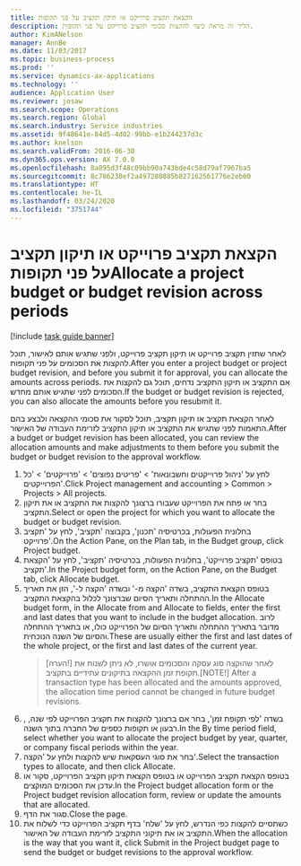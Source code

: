 ```yaml
---
title: הקצאת תקציב פרוייקט או תיקון תקציב על פני תקופות
description: הליך זה מראה כיצד להקצות סכומי תקציב פרוייקט על פני תקופות.
author: KimANelson
manager: AnnBe
ms.date: 11/03/2017
ms.topic: business-process
ms.prod: ''
ms.service: dynamics-ax-applications
ms.technology: ''
audience: Application User
ms.reviewer: josaw
ms.search.scope: Operations
ms.search.region: Global
ms.search.industry: Service industries
ms.assetid: 9f48641e-84d5-4d02-99bb-e1b244237d3c
ms.author: knelson
ms.search.validFrom: 2016-06-30
ms.dyn365.ops.version: AX 7.0.0
ms.openlocfilehash: 8a895d3f48c09bb90a743bde4c58d79af7967ba5
ms.sourcegitcommit: 8c786230ef2a497280885b827162561776e2eb00
ms.translationtype: HT
ms.contentlocale: he-IL
ms.lasthandoff: 03/24/2020
ms.locfileid: "3751744"
---
```

# <a name="allocate-a-project-budget-or-budget-revision-across-periods"></a><span data-ttu-id="d51b2-103">הקצאת תקציב פרוייקט או תיקון תקציב על פני תקופות</span><span class="sxs-lookup"><span data-stu-id="d51b2-103">Allocate a project budget or budget revision across periods</span></span>

[!include [task guide banner](../../includes/task-guide-banner.md)]

<span data-ttu-id="d51b2-104">לאחר שתזין תקציב פרוייקט או תיקון תקציב פרוייקט, ולפני שתגיש אותם לאישור, תוכל להקצות את הסכומים על פני תקופות.</span><span class="sxs-lookup"><span data-stu-id="d51b2-104">After you enter a project budget or project budget revision, and before you submit it for approval, you can allocate the amounts across periods.</span></span> <span data-ttu-id="d51b2-105">אם התקציב או תיקון התקציב נדחים, תוכל גם להקצות את הסכומים לפני שתגיש אותם מחדש.</span><span class="sxs-lookup"><span data-stu-id="d51b2-105">If the budget or budget revision is rejected, you can also allocate the amounts before you resubmit it.</span></span> 

<span data-ttu-id="d51b2-106">לאחר הקצאת תקציב או תיקון תקציב, תוכל לסקור את סכומי ההקצאה ולבצע בהם התאמות לפני שתגיש את התקציב או תיקון התקציב לזרימת העבודה של האישור.</span><span class="sxs-lookup"><span data-stu-id="d51b2-106">After a budget or budget revision has been allocated, you can review the allocation amounts and make adjustments to them before you submit the budget or budget revision to the approval workflow.</span></span> 

1. <span data-ttu-id="d51b2-107">לחץ על 'ניהול פרוייקטים וחשבונאות' > 'פריטים נפוצים' > 'פרוייקטים' > 'כל הפרוייקטים'.</span><span class="sxs-lookup"><span data-stu-id="d51b2-107">Click Project management and accounting > Common > Projects > All projects.</span></span> 
2. <span data-ttu-id="d51b2-108">בחר או פתח את הפרוייקט שעבורו ברצונך להקצות את התקציב או את תיקון התקציב.</span><span class="sxs-lookup"><span data-stu-id="d51b2-108">Select or open the project for which you want to allocate the budget or budget revision.</span></span> 
3. <span data-ttu-id="d51b2-109">בחלונית הפעולות, בכרטיסיה 'תכנון', בקבוצה 'תקציב', לחץ על 'תקציב פרוייקט'.</span><span class="sxs-lookup"><span data-stu-id="d51b2-109">On the Action Pane, on the Plan tab, in the Budget group, click Project budget.</span></span> 
4. <span data-ttu-id="d51b2-110">בטופס 'תקציב פרוייקט', בחלונית הפעולות, בכרטיסיה 'תקציב', לחץ על 'הקצאת תקציב'.</span><span class="sxs-lookup"><span data-stu-id="d51b2-110">In the Project budget form, on the Action Pane, on the Budget tab, click Allocate budget.</span></span> 
5. <span data-ttu-id="d51b2-111">בטופס הקצאת התקציב, בשדה 'הקצה מ-' ובשדה 'הקצה ל-', הזן את תאריך ההתחלה ותאריך הסיום שברצונך לכלול בהקצאת התקציב.</span><span class="sxs-lookup"><span data-stu-id="d51b2-111">In the Allocate budget form, in the Allocate from and Allocate to fields, enter the first and last dates that you want to include in the budget allocation.</span></span> <span data-ttu-id="d51b2-112">לרוב מדובר בתאריך ההתחלה ותאריך הסיום של הפרוייקט כולו, או בתאריך ההתחלה והסיום של השנה הנוכחית.</span><span class="sxs-lookup"><span data-stu-id="d51b2-112">These are usually either the first and last dates of the whole project, or the first and last dates of the current year.</span></span>  
   > <span data-ttu-id="d51b2-113">[הערה!] לאחר שהוקצה סוג עסקה והסכומים אושרו, לא ניתן לשנות את תקופת זמן ההקצאה בתיקונים עתידיים בתקציב.</span><span class="sxs-lookup"><span data-stu-id="d51b2-113">[NOTE!] After a transaction type has been allocated and the amounts approved, the allocation time period cannot be changed in future budget revisions.</span></span> 
6. <span data-ttu-id="d51b2-114">בשדה 'לפי תקופת זמן', בחר אם ברצונך להקצות את תקציב הפרוייקט לפי שנה, , רבעון או תקופות כספים של החברה בתוך השנה.</span><span class="sxs-lookup"><span data-stu-id="d51b2-114">In the By time period field, select whether you want to allocate the project budget by year, quarter, or company fiscal periods within the year.</span></span>
7. <span data-ttu-id="d51b2-115">בחר את סוגי העסקאות שיש להקצות ולחץ על 'הקצה'.</span><span class="sxs-lookup"><span data-stu-id="d51b2-115">Select the transaction types to allocate, and then click Allocate.</span></span> 
8. <span data-ttu-id="d51b2-116">בטופס הקצאת תקציב הפרוייקט או בטופס הקצאת תיקון תקציב הפרוייקט, סקור או עדכן את הסכומים המוקצים.</span><span class="sxs-lookup"><span data-stu-id="d51b2-116">In the Project budget allocation form or the Project budget revision allocation form, review or update the amounts that are allocated.</span></span> 
9. <span data-ttu-id="d51b2-117">סגור את הדף.</span><span class="sxs-lookup"><span data-stu-id="d51b2-117">Close the page.</span></span>
10. <span data-ttu-id="d51b2-118">כשתסיים להקצות כפי הנדרש, לחץ על 'שלח' בדף תקציב הפרוייקט כדי לשלוח את התקציב או את תיקוני התקציב לזרימת העבודה של האישור.</span><span class="sxs-lookup"><span data-stu-id="d51b2-118">When the allocation is the way that you want it, click Submit in the Project budget page to send the budget or budget revisions to the approval workflow.</span></span>  


